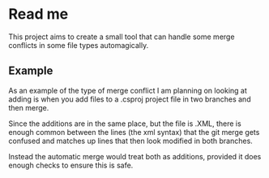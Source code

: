 # Read me

This project aims to create a small tool that can handle some merge conflicts in some file types automagically.

## Example

As an example of the type of merge conflict I am planning on looking at adding is when you add files to a .csproj
project file in two branches and then merge.

Since the additions are in the same place, but the file is .XML, there is enough common between the lines (the xml
syntax) that the git merge gets confused and matches up lines that then look modified in both branches.

Instead the automatic merge would treat both as additions, provided it does enough checks to ensure this
is safe.
